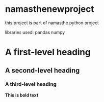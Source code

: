 # namasthenewproject
this project is part of namasthe python project

libraries used:
pandas
numpy

# A first-level heading
## A second-level heading
### A third-level heading

**This is bold text**
